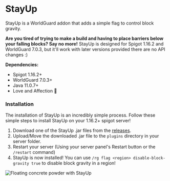 # StayUp

StayUp is a WorldGuard addon that adds a simple flag to control block gravity.

**Are you tired of trying to make a build and having to place barriers below your falling blocks? Say no more!**
StayUp is designed for Spigot 1.16.2 and WorldGuard 7.0.3, but it'll work with later versions provided there are no API changes :)

**Dependencies:** 
- Spigot 1.16.2+
- WorldGuard 7.0.3+
- Java 11.0.7+
- Love and Affection :blue_heart:

### Installation

The installation of StayUp is an incredibly simple process. Follow these simple steps to install StayUp on your 1.16.2+ spigot server!
1. Download one of the StayUp .jar files from the [releases](https://github.com/bluelhf/StayUp/releases).
2. Upload/Move the downloaded .jar file to the `plugins` directory in your server folder.
3. Restart your server (Using your server panel's Restart button or the `/restart` command)
4. StayUp is now installed! You can use `/rg flag <region> disable-block-gravity true` to disable block gravity in a region!

![Floating concrete powder with StayUp](https://imgur.com/TjGcZUk.png)
